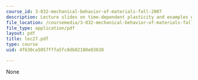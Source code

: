 ```yaml
---
course_id: 3-032-mechanical-behavior-of-materials-fall-2007
description: Lecture slides on time-dependent plasticity and examples of creep failure.
file_location: /coursemedia/3-032-mechanical-behavior-of-materials-fall-2007/4f630ca5057fffa5fc8db02180e03638_lec27.pdf
file_type: application/pdf
layout: pdf
title: lec27.pdf
type: course
uid: 4f630ca5057fffa5fc8db02180e03638

---
```

None